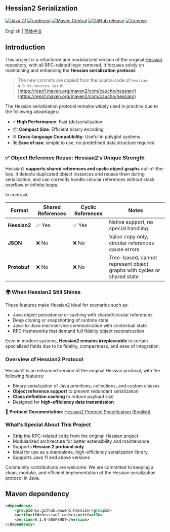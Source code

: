 ## Hessian2 Serialization

[![Java CI](https://github.com/wuwen5/hessian/actions/workflows/ci.yml/badge.svg)](https://github.com/wuwen5/hessian/actions/workflows/ci.yml)
[![codecov](https://codecov.io/gh/wuwen5/hessian/branch/main/graph/badge.svg)](https://codecov.io/gh/wuwen5/hessian)
[![Maven Central](https://maven-badges.herokuapp.com/maven-central/io.github.wuwen5.hessian/hessian/badge.svg)](https://maven-badges.herokuapp.com/maven-central/io.github.wuwen5.hessian/hessian/)
[![GitHub release](https://img.shields.io/github/release/wuwen5/hessian.svg)](https://github.com/wuwen5/hessian/releases)
[![License](https://img.shields.io/badge/license-Apache%202-4EB1BA.svg)](https://www.apache.org/licenses/LICENSE-2.0.html)

English | [简体中文](./README_zh.md) 

## Introduction

This project is a refactored and modularized version of the original [Hessian](http://hessian.caucho.com/) repository, with all RPC-related logic removed. It focuses solely on maintaining and enhancing the **Hessian serialization protocol**.

> The new commits are copied from the source code of `hessian-4.0.xx-sources.jar` in [https://repo1.maven.org/maven2/com/caucho/hessian/](https://repo1.maven.org/maven2/com/caucho/hessian/)

The Hessian serialization protocol remains widely used in practice due to the following advantages:

* ⚡ **High Performance**: Fast (de)serialization
* 📦 **Compact Size**: Efficient binary encoding
* 🌐 **Cross-language Compatibility**: Useful in polyglot systems
* 🛠️ **Ease of use**: simple to use, no predefined data structure required

### ✅ Object Reference Reuse: Hessian2’s Unique Strength

Hessian2 **supports shared references and cyclic object graphs** out-of-the-box. It detects duplicated object instances and reuses them during serialization, and can correctly handle circular references without stack overflow or infinite loops.

In contrast:

| Format       | Shared References | Cyclic References | Notes                                                                  |
| ------------ | ----------------- | ----------------- | ---------------------------------------------------------------------- |
| **Hessian2** | ✅ Yes             | ✅ Yes             | Native support, no special handling                                    |
| **JSON**     | ❌ No              | ❌ No              | Value copy only; circular references cause errors                      |
| **Protobuf** | ❌ No              | ❌ No              | Tree-based, cannot represent object graphs with cycles or shared state |

### 🌍 When Hessian2 Still Shines

These features make Hessian2 ideal for scenarios such as:

* Java object persistence or caching with shared/circular references
* Deep cloning or snapshotting of runtime state
* Java-to-Java microservice communication with contextual state
* RPC frameworks that demand full fidelity object reconstruction

Even in modern systems, **Hessian2 remains irreplaceable** in certain specialized fields due to its fidelity, compactness, and ease of integration.

### Overview of Hessian2 Protocol

Hessian2 is an enhanced version of the original Hessian protocol, with the following features:

* Binary serialization of Java primitives, collections, and custom classes
* **Object reference support** to prevent redundant serialization
* **Class definition caching** to reduce payload size
* Designed for **high-efficiency data transmission**

📄 **Protocol Documentation**: [Hessian2 Protocol Specification (English)](./docs/hessian-serialization.md)

### What’s Special About This Project

* Strip the RPC-related code from the original Hessian project
* Modularized architecture for better extensibility and maintenance
* Supports **Hessian 2 protocol only**
* Ideal for use as a standalone, high-efficiency serialization library
* Supports Java 11 and above versions

Community contributions are welcome. We are committed to keeping a clean, modular, and efficient implementation of the Hessian serialization protocol in Java.

## Maven dependency

```xml
<dependency>
    <groupId>io.github.wuwen5.hessian</groupId>
    <artifactId>hessian2-codec</artifactId>
    <version>0.1.0-SNAPSHOT</version>
</dependency>
```
